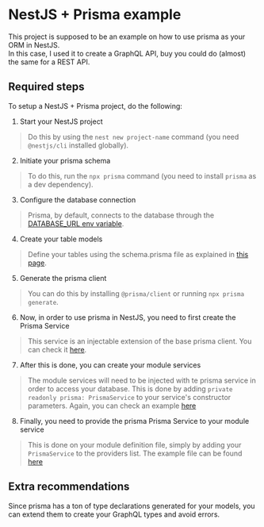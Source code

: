 # NestJS + Prisma example

This project is supposed to be an example on how to use prisma as your ORM in NestJS.  
In this case, I used it to create a GraphQL API, buy you could do (almost) the same for a REST API.

## Required steps

To setup a NestJS + Prisma project, do the following:

1. Start your NestJS project

> Do this by using the `nest new project-name` command (you need `@nestjs/cli` installed globally).

2. Initiate your prisma schema

> To do this, run the `npx prisma` command (you need to install `prisma` as a dev dependency).

3. Configure the database connection

> Prisma, by default, connects to the database through the [DATABASE_URL env variable](https://www.prisma.io/docs/getting-started/setup-prisma/start-from-scratch/relational-databases/connect-your-database-typescript-postgres).

4. Create your table models

> Define your tables using the schema.prisma file as explained in [this page](https://www.prisma.io/docs/getting-started/setup-prisma/start-from-scratch/relational-databases/using-prisma-migrate-typescript-postgres).

5. Generate the prisma client

> You can do this by installing `@prisma/client` or running `npx prisma generate`.

6. Now, in order to use prisma in NestJS, you need to first create the Prisma Service

> This service is an injectable extension of the base prisma client.
> You can check it [here](src/prisma.service.ts#L4-L15).

7. After this is done, you can create your module services

> The module services will need to be injected with te prisma service in order to access your database.
> This is done by adding `private readonly prisma: PrismaService` to your service's constructor parameters.
> Again, you can check an example [here](src/authors/author.service.ts#L7)

8. Finally, you need to provide the prisma Prisma Service to your module service

> This is done on your module definition file, simply by adding your `PrismaService` to the providers list.
> The example file can be found [here](src/authors/author.module.ts#L7)

## Extra recommendations

Since prisma has a ton of type declarations generated for your models, you can extend them to create your GraphQL types and avoid errors.
